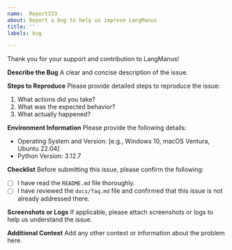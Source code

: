 ```yaml
---
name:  Report333
about: Report a bug to help us improve LangManus
title: ''
labels: bug

---
```


Thank you for your support and contribution to LangManus!

**Describe the Bug**
A clear and concise description of the issue.

**Steps to Reproduce**
Please provide detailed steps to reproduce the issue:
1. What actions did you take?
2. What was the expected behavior?
3. What actually happened?

**Environment Information**
Please provide the following details:
- Operating System and Version: [e.g., Windows 10, macOS Ventura, Ubuntu 22.04]
- Python Version: 3.12.7

**Checklist**
Before submitting this issue, please confirm the following:
- [ ] I have read the `README.md` file thoroughly.
- [ ] I have reviewed the `docs/faq.md` file and confirmed that this issue is not already addressed there.

**Screenshots or Logs**
If applicable, please attach screenshots or logs to help us understand the issue.

**Additional Context**
Add any other context or information about the problem here.
